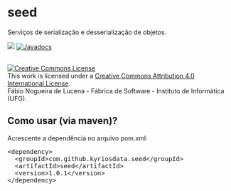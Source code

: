 # seed
Serviços de serialização e desserialização de objetos. 

[<img src="https://api.travis-ci.org/kyriosdata/seed.svg?branch=master">](https://travis-ci.org/kyriosdata/seed)
[![Javadocs](http://javadoc.io/badge/com.github.kyriosdata.seed/seed.svg)](http://javadoc.io/doc/com.github.kyriosdata.seed/seed)

<br />
<a rel="license" href="http://creativecommons.org/licenses/by/4.0/">
<img alt="Creative Commons License" style="border-width:0"
 src="https://i.creativecommons.org/l/by/4.0/88x31.png" /></a>
 <br />This work is licensed under a <a rel="license" 
 href="http://creativecommons.org/licenses/by/4.0/">Creative Commons 
 Attribution 4.0 International License</a>. 
 <br />Fábio Nogueira de Lucena - Fábrica de Software - 
 Instituto de Informática (UFG).

## Como usar (via maven)?

Acrescente a dependência no arquivo pom.xml:

<pre>
&lt;dependency&gt;
  &lt;groupId&gt;com.github.kyriosdata.seed&lt;/groupId&gt;
  &lt;artifactId&gt;seed&lt;/artifactId&gt;
  &lt;version&gt;1.0.1&lt;/version&gt;
&lt;/dependency&gt;
</pre>
